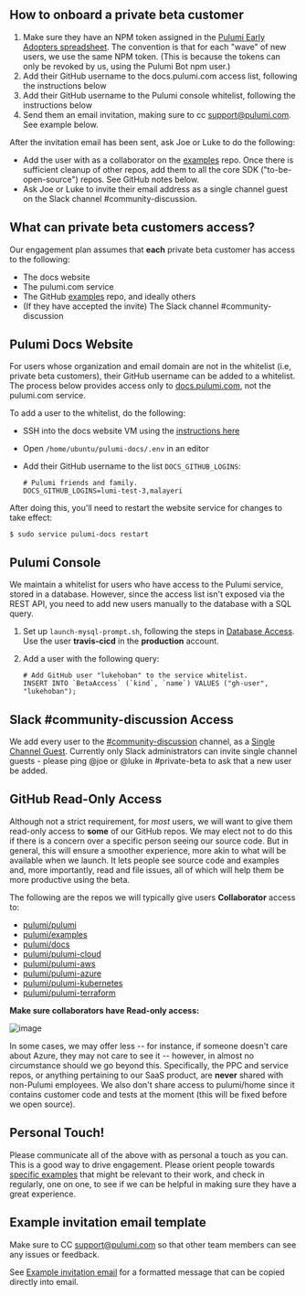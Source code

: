 ## How to onboard a private beta customer

1. Make sure they have an NPM token assigned in the [Pulumi Early Adopters spreadsheet](https://docs.google.com/spreadsheets/d/1JbFINleJ1-r4f-Q4m_ZrTdsZ7VOO7J-lznQamC7NEhE/edit#gid=0). The convention is that for each "wave" of new users, we use the same NPM token. (This is because the tokens can only be revoked by us, using the Pulumi Bot npm user.)
1. Add their GitHub username to the docs.pulumi.com access list, following the instructions below
1. Add their GitHub username to the Pulumi console whitelist, following the instructions below
1. Send them an email invitation, making sure to cc support@pulumi.com. See example below.

After the invitation email has been sent, ask Joe or Luke to do the following:
- Add the user with as a collaborator on the [examples](https://github.com/pulumi/examples) repo. Once there is sufficient cleanup of other repos, add them to all the core SDK ("to-be-open-source") repos. See GitHub notes below.
- Ask Joe or Luke to invite their email address as a single channel guest on the Slack channel #community-discussion.

## What can private beta customers access?

Our engagement plan assumes that **each** private beta customer has access to the following:
- The docs website
- The pulumi.com service
- The GitHub [examples](https://github.com/pulumi/examples) repo, and ideally others
- (If they have accepted the invite) The Slack channel #community-discussion

## Pulumi Docs Website

For users whose organization and email domain are not in the whitelist (i.e, private beta customers), their GitHub username can be added to a whitelist. The process below provides access only to [docs.pulumi.com](https://docs.pulumi.com), not the pulumi.com service.

To add a user to the whitelist, do the following:

- SSH into the docs website VM using the [instructions here](https://github.com/pulumi/home/wiki/Updating-the-Docs-Website)
- Open `/home/ubuntu/pulumi-docs/.env` in an editor
- Add their GitHub username to the list `DOCS_GITHUB_LOGINS`:

  ```
  # Pulumi friends and family.
  DOCS_GITHUB_LOGINS=lumi-test-3,malayeri
  ```

After doing this, you'll need to restart the website service for changes to take effect:

```
$ sudo service pulumi-docs restart
```

## Pulumi Console

We maintain a whitelist for users who have access to the Pulumi service, stored in a database. However, since the access list isn't exposed via the REST API, you need to add new users manually to the database with a SQL query.

1. Set up `launch-mysql-prompt.sh`, following the steps in [Database Access](https://github.com/pulumi/home/wiki/Putting-PPCs-in-maintenance-mode#database-access). Use the user **travis-cicd** in the **production** account.

1. Add a user with the following query:

   ```
   # Add GitHub user "lukehoban" to the service whitelist.
   INSERT INTO `BetaAccess` (`kind`, `name`) VALUES ("gh-user", "lukehoban");
   ```

## Slack #community-discussion Access

We add every user to the [#community-discussion](https://pulumi.slack.com/messages/C9SEFSC4C) channel, as a [Single Channel Guest](https://get.slack.help/hc/en-us/articles/202518103-Multi-Channel-and-Single-Channel-Guests).  Currently only Slack administrators can invite single channel guests - please ping @joe or @luke in #private-beta to ask that a new user be added.

## GitHub Read-Only Access

Although not a strict requirement, for *most* users, we will want to give them read-only access to **some** of our GitHub repos.  We may elect not to do this if there is a concern over a specific person seeing our source code.  But in general, this will ensure a smoother experience, more akin to what will be available when we launch.  It lets people see source code and examples and, more importantly, read and file issues, all of which will help them be more productive using the beta.

The following are the repos we will typically give users **Collaborator** access to:

* [pulumi/pulumi](https://github.com/pulumi/pulumi/settings/collaboration)
* [pulumi/examples](https://github.com/pulumi/examples/settings/collaboration)
* [pulumi/docs](https://github.com/pulumi/docs/settings/collaboration)
* [pulumi/pulumi-cloud](https://github.com/pulumi/pulumi-cloud/settings/collaboration)
* [pulumi/pulumi-aws](https://github.com/pulumi/pulumi-aws/settings/collaboration)
* [pulumi/pulumi-azure](https://github.com/pulumi/pulumi-azure/settings/collaboration)
* [pulumi/pulumi-kubernetes](https://github.com/pulumi/pulumi-kubernetes/settings/collaboration)
* [pulumi/pulumi-terraform](https://github.com/pulumi/pulumi-terraform/settings/collaboration)

**Make sure collaborators have Read-only access:**

![image](https://user-images.githubusercontent.com/3953235/38164793-9021830c-34be-11e8-8e66-17bfd6d9d6b1.png)

In some cases, we may offer less -- for instance, if someone doesn't care about Azure, they may not care to see it -- however, in almost no circumstance should we go beyond this.  Specifically, the PPC and service repos, or anything pertaining to our SaaS product, are **never** shared with non-Pulumi employees.  We also don't share access to pulumi/home since it contains customer code and tests at the moment (this will be fixed before we open source).

## Personal Touch!

Please communicate all of the above with as personal a touch as you can.  This is a good way to drive engagement.  Please orient people towards [specific examples](https://github.com/pulumi/examples) that might be relevant to their work, and check in regularly, one on one, to see if we can be helpful in making sure they have a great experience.

## Example invitation email template

Make sure to CC support@pulumi.com so that other team members can see any issues or feedback.

See [Example invitation email](https://docs.google.com/document/d/11B5X_ghxlNUhSOz8q9OdL-RsKNyZEs5Fs9CRZsthTxs/edit#) for a formatted message that can be copied directly into email.

